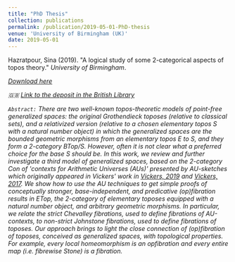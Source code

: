 ```yaml
---
title: "PhD Thesis"
collection: publications
permalink: /publication/2019-05-01-PhD-thesis
venue: 'University of Birmingham (UK)'
date: 2019-05-01
---
```


Hazratpour, Sina (2019). &quot;A logical study of some 2-categorical aspects of topos theory.&quot; <i>University of Birmingham</i>.

<i class="fa fa-file-pdf-o" aria-hidden="true"> [Download here](https://etheses.bham.ac.uk//id/eprint/9752/7/Hazratpour2019PhD.pdf) 

🇬🇧 [Link to the deposit in the British Library](https://ethos.bl.uk/OrderDetails.do?did=1&uin=uk.bl.ethos.834290)


`Abstract:` There are two well-known topos-theoretic models of point-free generalized spaces: the original Grothendieck toposes (relative to classical sets), and a relativized version (relative to a chosen elementary topos S with a natural number object) in which the generalized spaces are the bounded geometric morphisms from an elementary topos E to S, and they form a 2-category BTop/S. However, often it is not clear what a preferred choice for the base S should be. In this work, we review and further investigate a third model of generalized spaces, based on the 2-category Con of 'contexts for Arithmetic Universes (AUs)' presented by AU-sketches which originally appeared in Vickers' work in [Vickers, 2019](https://www.cs.bham.ac.uk/~sjv/papersfull.php#AUClTop) and [Vickers, 2017](https://www.cs.bham.ac.uk/~sjv/papersfull.php#AUSk). We show how to use the AU techniques to get simple proofs of conceptually stronger, base-independent, and predicative (op)fibration results in ETop, the 2-category of elementary toposes equipped with a natural number object, and arbitrary geometric morphisms. In particular, we relate the strict Chevalley fibrations, used to define fibrations of AU-contexts, to non-strict Johnstone fibrations, used to define fibrations of toposes. Our approach brings to light the close connection of (op)fibration of toposes, conceived as generalized spaces, with topological properties. For example, every local homeomorphism is an opfibration and every entire map (i.e. fibrewise Stone) is a fibration.




